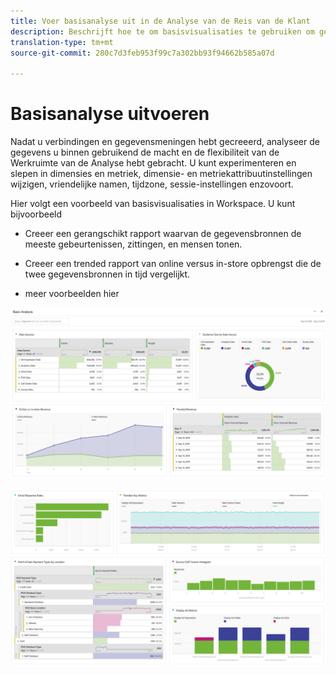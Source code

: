 ```yaml
---
title: Voer basisanalyse uit in de Analyse van de Reis van de Klant
description: Beschrijft hoe te om basisvisualisaties te gebruiken om gegevens in de Analyse van de Reis van de Klant te analyseren
translation-type: tm+mt
source-git-commit: 280c7d3feb953f99c7a302bb93f94662b585a07d

---
```



# Basisanalyse uitvoeren

Nadat u verbindingen en gegevensmeningen hebt gecreeerd, analyseer de gegevens u binnen gebruikend de macht en de flexibiliteit van de Werkruimte van de Analyse hebt gebracht. U kunt experimenteren en slepen in dimensies en metriek, dimensie- en metriekattribuutinstellingen wijzigen, vriendelijke namen, tijdzone, sessie-instellingen enzovoort.

Hier volgt een voorbeeld van basisvisualisaties in Workspace. U kunt bijvoorbeeld

* Creeer een gerangschikt rapport waarvan de gegevensbronnen de meeste gebeurtenissen, zittingen, en mensen tonen.

* Creeer een trended rapport van online versus in-store opbrengst die de twee gegevensbronnen in tijd vergelijkt.

* meer voorbeelden hier

![](assets/cja-basic-analysis.png)

![](assets/cja-basic-analysis2.png)

